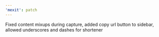 ```yaml
---
'mexit': patch
---
```


Fixed content mixups during capture, added copy url button to sidebar, allowed underscores and dashes for shortener
